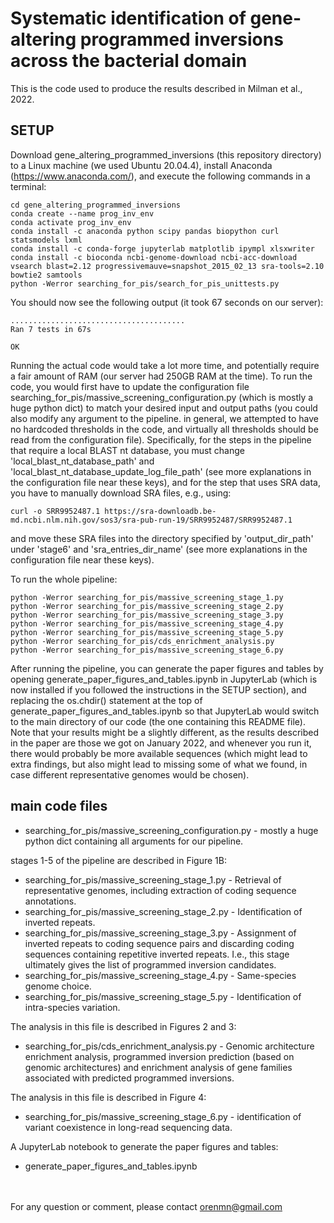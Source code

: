 # Systematic identification of gene-altering programmed inversions across the bacterial domain
This is the code used to produce the results described in Milman et al., 2022.

## SETUP
Download gene_altering_programmed_inversions (this repository directory) to a Linux machine (we used Ubuntu 20.04.4), install Anaconda (https://www.anaconda.com/), and execute the following commands in a terminal:
```
cd gene_altering_programmed_inversions
conda create --name prog_inv_env
conda activate prog_inv_env
conda install -c anaconda python scipy pandas biopython curl statsmodels lxml
conda install -c conda-forge jupyterlab matplotlib ipympl xlsxwriter
conda install -c bioconda ncbi-genome-download ncbi-acc-download vsearch blast=2.12 progressivemauve=snapshot_2015_02_13 sra-tools=2.10 bowtie2 samtools
python -Werror searching_for_pis/search_for_pis_unittests.py
```
You should now see the following output (it took 67 seconds on our server):
```
.......................................
Ran 7 tests in 67s

OK
```

Running the actual code would take a lot more time, and potentially require a fair amount of RAM (our server had 250GB RAM at the time).
To run the code, you would first have to update the configuration file
searching_for_pis/massive_screening_configuration.py (which is mostly a huge python dict) to match your desired input
and output paths (you could also modify any argument to the pipeline. in general, we attempted to have no hardcoded
thresholds in the code, and virtually all thresholds should be read from the configuration file). Specifically, for the
steps in the pipeline that require a local BLAST nt database, you must change 'local_blast_nt_database_path' and
'local_blast_nt_database_update_log_file_path' (see more explanations in the configuration file near these keys), and for
the step that uses SRA data, you have to manually download SRA files, e.g., using:
```
curl -o SRR9952487.1 https://sra-downloadb.be-md.ncbi.nlm.nih.gov/sos3/sra-pub-run-19/SRR9952487/SRR9952487.1
```
and move these SRA files into the directory specified by 'output_dir_path' under 'stage6' and 'sra_entries_dir_name'
(see more explanations in the configuration file near these keys).

To run the whole pipeline:
```
python -Werror searching_for_pis/massive_screening_stage_1.py
python -Werror searching_for_pis/massive_screening_stage_2.py
python -Werror searching_for_pis/massive_screening_stage_3.py
python -Werror searching_for_pis/massive_screening_stage_4.py
python -Werror searching_for_pis/massive_screening_stage_5.py
python -Werror searching_for_pis/cds_enrichment_analysis.py
python -Werror searching_for_pis/massive_screening_stage_6.py
```
After running the pipeline, you can generate the paper figures and tables by opening
generate_paper_figures_and_tables.ipynb in JupyterLab (which is now installed if you followed the instructions in the
SETUP section), and replacing the os.chdir() statement at the top of generate_paper_figures_and_tables.ipynb so that
JupyterLab would switch to the main directory of our code (the one containing this README file). Note that your results
might be a slightly different, as the results described in the paper are those we got on January 2022, and whenever
you run it, there would probably be more available sequences (which might lead to extra findings, but also might lead to
missing some of what we found, in case different representative genomes would be chosen).

## main code files
- searching_for_pis/massive_screening_configuration.py - mostly a huge python dict containing all arguments for our
  pipeline.

stages 1-5 of the pipeline are described in Figure 1B:
- searching_for_pis/massive_screening_stage_1.py - Retrieval of representative genomes, including extraction of coding
  sequence annotations.
- searching_for_pis/massive_screening_stage_2.py - Identification of inverted repeats.
- searching_for_pis/massive_screening_stage_3.py - Assignment of inverted repeats to coding sequence pairs and
  discarding coding sequences containing repetitive inverted repeats. I.e., this stage ultimately gives the list of
  programmed inversion candidates.
- searching_for_pis/massive_screening_stage_4.py - Same-species genome choice.
- searching_for_pis/massive_screening_stage_5.py - Identification of intra-species variation.

The analysis in this file is described in Figures 2 and 3:
- searching_for_pis/cds_enrichment_analysis.py - Genomic architecture enrichment analysis, programmed inversion
  prediction (based on genomic architectures) and enrichment analysis of gene families associated with predicted
  programmed inversions.

The analysis in this file is described in Figure 4:
- searching_for_pis/massive_screening_stage_6.py - identification of variant coexistence in long-read sequencing data.

A JupyterLab notebook to generate the paper figures and tables:
- generate_paper_figures_and_tables.ipynb

<br><br>
For any question or comment, please contact orenmn@gmail.com

